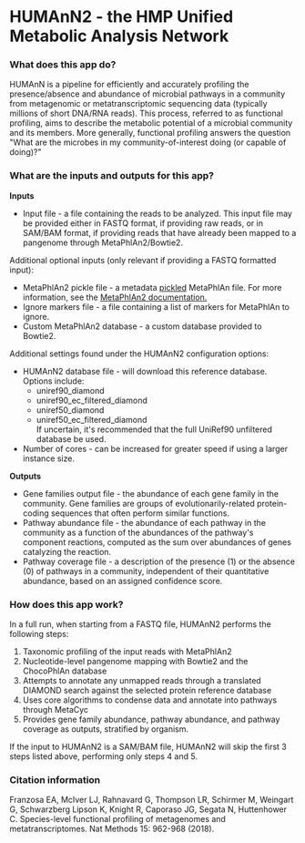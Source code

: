# HUMAnN2 - the HMP Unified Metabolic Analysis Network

### What does this app do?

HUMAnN is a pipeline for efficiently and accurately profiling the presence/absence and abundance of microbial pathways in a community from metagenomic or metatranscriptomic sequencing data (typically millions of short DNA/RNA reads). This process, referred to as functional profiling, aims to describe the metabolic potential of a microbial community and its members. More generally, functional profiling answers the question "What are the microbes in my community-of-interest doing (or capable of doing)?"

### What are the inputs and outputs for this app?

**Inputs**    

* Input file -  a file containing the reads to be analyzed. This input file may be provided either in FASTQ format, if providing raw reads, or in SAM/BAM format, if providing reads that have already been mapped to a pangenome through MetaPhlAn2/Bowtie2.

Additional optional inputs (only relevant if providing a FASTQ formatted input):    

* MetaPhlAn2 pickle file - a metadata [pickled](https://docs.python.org/2/library/pickle.html) MetaPhlAn file. For more information, see the [MetaPhlAn2 documentation.](https://bitbucket.org/biobakery/metaphlan2)
* Ignore markers file - a file containing a list of markers for MetaPhlAn to ignore. 
* Custom MetaPhlAn2 database - a custom database provided to Bowtie2.

Additional settings found under the HUMAnN2 configuration options:

* HUMAnN2 database file - will download this reference database. Options include:
	* uniref90_diamond
	* uniref90_ec_filtered_diamond
	* uniref50_diamond
	* uniref50_ec_filtered_diamond    
If uncertain, it's recommended that the full UniRef90 unfiltered database be used.    
* Number of cores - can be increased for greater speed if using a larger instance size.

**Outputs**

* Gene families output file - the abundance of each gene family in the community. Gene families are groups of evolutionarily-related protein-coding sequences that often perform similar functions.
* Pathway abundance file - the abundance of each pathway in the community as a function of the abundances of the pathway's component reactions, computed as the sum over abundances of genes catalyzing the reaction.
* Pathway coverage file - a description of the presence (1) or the absence (0) of pathways in a community, independent of their quantitative abundance, based on an assigned confidence score.

### How does this app work?

In a full run, when starting from a FASTQ file, HUMAnN2 performs the following steps:

1. Taxonomic profiling of the input reads with MetaPhlAn2
2. Nucleotide-level pangenome mapping with Bowtie2 and the ChocoPhlAn database
3. Attempts to annotate any unmapped reads through a translated DIAMOND search against the selected protein reference database
4. Uses core algorithms to condense data and annotate into pathways through MetaCyc
5. Provides gene family abundance, pathway abundance, and pathway coverage as outputs, stratified by organism.

If the input to HUMAnN2 is a SAM/BAM file, HUMAnN2 will skip the first 3 steps listed above, performing only steps 4 and 5.

### Citation information

Franzosa EA, McIver LJ, Rahnavard G, Thompson LR, Schirmer M, Weingart G, Schwarzberg Lipson K, Knight R, Caporaso JG, Segata N, Huttenhower C. Species-level functional profiling of metagenomes and metatranscriptomes. Nat Methods 15: 962-968 (2018).